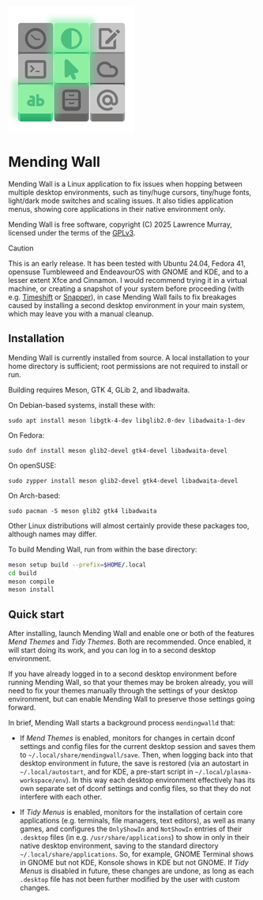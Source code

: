 ![Mending Wall icon](docs/assets/logo.svg)

# Mending Wall

Mending Wall is a Linux application to fix issues when hopping between multiple desktop environments, such as tiny/huge cursors, tiny/huge fonts, light/dark mode switches and scaling issues. It also tidies application menus, showing core applications in their native environment only.

Mending Wall is free software, copyright (C) 2025 Lawrence Murray, licensed under the terms of the [GPLv3](https://www.gnu.org/licenses/gpl-3.0.en.html).

> [!CAUTION]
> This is an early release. It has been tested with Ubuntu 24.04, Fedora 41, opensuse Tumbleweed and EndeavourOS with GNOME and KDE, and to a lesser extent Xfce and Cinnamon. I would recommend trying it in a virtual machine, or creating a snapshot of your system before proceeding (with e.g. [Timeshift](https://github.com/linuxmint/timeshift) or [Snapper](http://snapper.io/)), in case Mending Wall fails to fix breakages caused by installing a second desktop environment in your main system, which may leave you with a manual cleanup.


## Installation

Mending Wall is currently installed from source. A local installation to your home directory is sufficient; root permissions are not required to install or run.

Building requires Meson, GTK 4, GLib 2, and libadwaita.

On Debian-based systems, install these with:
```
sudo apt install meson libgtk-4-dev libglib2.0-dev libadwaita-1-dev
```
On Fedora:
```
sudo dnf install meson glib2-devel gtk4-devel libadwaita-devel
```
On openSUSE:
```
sudo zypper install meson glib2-devel gtk4-devel libadwaita-devel
```
On Arch-based:
```
sudo pacman -S meson glib2 gtk4 libadwaita
```
Other Linux distributions will almost certainly provide these packages too, although names may differ.

To build Mending Wall, run from within the base directory:
```bash
meson setup build --prefix=$HOME/.local
cd build
meson compile
meson install
```

## Quick start

After installing, launch Mending Wall and enable one or both of the features *Mend Themes* and *Tidy Themes*. Both are recommended. Once enabled, it will start doing its work, and you can log in to a second desktop environment.

If you have already logged in to a second desktop environment before running Mending Wall, so that your themes may be broken already, you will need to fix your themes manually through the settings of your desktop environment, but can enable Mending Wall to preserve those settings going forward.

In brief, Mending Wall starts a background process `mendingwalld` that:

* If *Mend Themes* is enabled, monitors for changes in certain dconf settings and config files for the current desktop session and saves them to `~/.local/share/mendingwall/save`. Then, when logging back into that desktop environment in future, the save is restored (via an autostart in `~/.local/autostart`, and for KDE, a pre-start script in `~/.local/plasma-workspace/env`). In this way each desktop environment effectively has its own separate set of dconf settings and config files, so that they do not interfere with each other.

* If *Tidy Menus* is enabled, monitors for the installation of certain core applications (e.g. terminals, file managers, text editors), as well as many games, and configures the `OnlyShowIn` and `NotShowIn` entries of their `.desktop` files (in e.g. `/usr/share/applications`) to show in only in their native desktop environment, saving to the standard directory `~/.local/share/applications`. So, for example, GNOME Terminal shows in GNOME but not KDE, Konsole shows in KDE but not GNOME. If *Tidy Menus* is disabled in future, these changes are undone, as long as each `.desktop` file has not been further modified by the user with custom changes.

